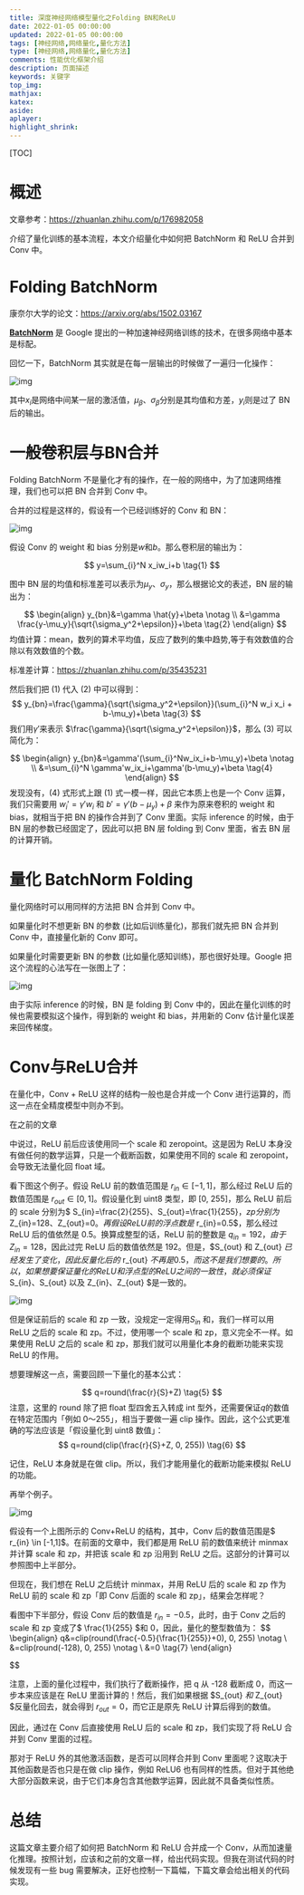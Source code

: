 ```yaml
---
title: 深度神经网络模型量化之Folding BN和ReLU
date: 2022-01-05 00:00:00
updated: 2022-01-05 00:00:00
tags: [神经网络,网络量化,量化方法]
type: [神经网络,网络量化,量化方法]
comments: 性能优化框架介绍
description: 页面描述
keywords: 关键字
top_img:
mathjax:
katex:
aside:
aplayer:
highlight_shrink:
---
```


[TOC]

# 概述

文章参考：https://zhuanlan.zhihu.com/p/176982058

介绍了量化训练的基本流程，本文介绍量化中如何把 BatchNorm 和 ReLU 合并到 Conv 中。



# **Folding BatchNorm**

康奈尔大学的论文：https://arxiv.org/abs/1502.03167

**[BatchNorm](https://link.zhihu.com/?target=https%3A//arxiv.org/abs/1502.03167)** 是 Google 提出的一种加速神经网络训练的技术，在很多网络中基本是标配。

回忆一下，BatchNorm 其实就是在每一层输出的时候做了一遍归一化操作：

![img](images/06.%E6%B7%B1%E5%BA%A6%E7%A5%9E%E7%BB%8F%E7%BD%91%E7%BB%9C%E6%A8%A1%E5%9E%8B%E9%87%8F%E5%8C%96%E4%B9%8BFolding%20BN%20ReLU/v2-9c37cb894cc52a3f1168b89a0c95ec1d_r.jpg)

其中$x_i$是网络中间某一层的激活值，$\mu_{\beta}、\sigma_{\beta}$分别是其均值和方差，$y_i$则是过了 BN 后的输出。



# **一般卷积层与BN合并**

Folding BatchNorm 不是量化才有的操作，在一般的网络中，为了加速网络推理，我们也可以把 BN 合并到 Conv 中。

合并的过程是这样的，假设有一个已经训练好的 Conv 和 BN：

![img](./images/06.%E6%B7%B1%E5%BA%A6%E7%A5%9E%E7%BB%8F%E7%BD%91%E7%BB%9C%E6%A8%A1%E5%9E%8B%E9%87%8F%E5%8C%96%E4%B9%8BFolding%20BN%20ReLU/v2-9a01a3657d1f6453b8111fd3d1359244_1440w.webp)

假设 Conv 的 weight 和 bias 分别是$w$和$b$。那么卷积层的输出为：

$$
y=\sum_{i}^N x_iw_i+b \tag{1}
$$




图中 BN 层的均值和标准差可以表示为$\mu_{y}$、$\sigma_{y}$，那么根据论文的表述，BN 层的输出为：

$$
\begin{align} y_{bn}&=\gamma \hat{y}+\beta \notag \\ &=\gamma \frac{y-\mu_y}{\sqrt{\sigma_y^2+\epsilon}}+\beta \tag{2} \end{align}
$$
均值计算：mean，数列的算术平均值，反应了数列的集中趋势,等于有效数值的合除以有效数值的个数。

标准差计算：https://zhuanlan.zhihu.com/p/35435231

然后我们把 (1) 代入 (2) 中可以得到：
$$
y_{bn}=\frac{\gamma}{\sqrt{\sigma_y^2+\epsilon}}(\sum_{i}^N w_i x_i + b-\mu_y)+\beta \tag{3}
$$
我们用$\gamma'$来表示 $\frac{\gamma}{\sqrt{\sigma_y^2+\epsilon}}$，那么 (3) 可以简化为：


$$
\begin{align} y_{bn}&=\gamma'(\sum_{i}^Nw_ix_i+b-\mu_y)+\beta \notag \\ &=\sum_{i}^N \gamma'w_ix_i+\gamma'(b-\mu_y)+\beta \tag{4} \end{align}
$$
发现没有，(4) 式形式上跟 (1) 式一模一样，因此它本质上也是一个 Conv 运算，我们只需要用 $w_i'=\gamma'w_i$ 和 $b'=\gamma'(b-\mu_y)+\beta$ 来作为原来卷积的 weight 和 bias，就相当于把 BN 的操作合并到了 Conv 里面。实际 inference 的时候，由于 BN 层的参数已经固定了，因此可以把 BN 层 folding 到 Conv 里面，省去 BN 层的计算开销。

# **量化 BatchNorm Folding**

量化网络时可以用同样的方法把 BN 合并到 Conv 中。

如果量化时不想更新 BN 的参数 (比如后训练量化)，那我们就先把 BN 合并到 Conv 中，直接量化新的 Conv 即可。

如果量化时需要更新 BN 的参数 (比如量化感知训练)，那也很好处理。Google 把这个流程的心法写在一张图上了：



![img](./images/06.%E6%B7%B1%E5%BA%A6%E7%A5%9E%E7%BB%8F%E7%BD%91%E7%BB%9C%E6%A8%A1%E5%9E%8B%E9%87%8F%E5%8C%96%E4%B9%8BFolding%20BN%20ReLU/v2-509da6350d0c085cd791dfc504ab12a0_1440w.jpeg)



由于实际 inference 的时候，BN 是 folding 到 Conv 中的，因此在量化训练的时候也需要模拟这个操作，得到新的 weight 和 bias，并用新的 Conv 估计量化误差来回传梯度。



# **Conv与ReLU合并**

在量化中，Conv + ReLU 这样的结构一般也是合并成一个 Conv 进行运算的，而这一点在全精度模型中则办不到。

在之前的文章



中说过，ReLU 前后应该使用同一个 scale 和 zeropoint。这是因为 ReLU 本身没有做任何的数学运算，只是一个截断函数，如果使用不同的 scale 和 zeropoint，会导致无法量化回 float 域。



看下图这个例子。假设 ReLU 前的数值范围是 $r_{in} \in [-1, 1]$，那么经过 ReLU 后的数值范围是 $r_{out} \in [0,1]$。假设量化到 uint8 类型，即 [0, 255]，那么 ReLU 前后的 scale 分别为$ S_{in}=\frac{2}{255}、S_{out}=\frac{1}{255}$，zp 分别为$ Z_{in}=128、Z_{out}=0$。 再假设 ReLU 前的浮点数是$ r_{in}=0.5$，那么经过 ReLU 后的值依然是 0.5。换算成整型的话，ReLU 前的整数是 $q_{in}=192，由于 Z_{in}=128$，因此过完 ReLU 后的数值依然是 192。但是，$S_{out} 和 Z_{out} $已经发生了变化，因此反量化后的$ r_{out} $不再是 0.5，而这不是我们想要的。所以，如果想要保证量化的 ReLU 和浮点型的 ReLU 之间的一致性，就必须保证$ S_{in}、S_{out} 以及 Z_{in}、Z_{out} $是一致的。

![img](./images/06.%E6%B7%B1%E5%BA%A6%E7%A5%9E%E7%BB%8F%E7%BD%91%E7%BB%9C%E6%A8%A1%E5%9E%8B%E9%87%8F%E5%8C%96%E4%B9%8BFolding%20BN%20ReLU/v2-465e3f1edabb2656b16053aea49e3fff_r.jpg)





但是保证前后的 scale 和 zp 一致，没规定一定得用$S_{in}$ 和，我们一样可以用 ReLU 之后的 scale 和 zp。不过，使用哪一个 scale 和 zp，意义完全不一样。如果使用 ReLU 之后的 scale 和 zp，那我们就可以用量化本身的截断功能来实现 ReLU 的作用。

想要理解这一点，需要回顾一下量化的基本公式：

$$
q=round(\frac{r}{S}+Z) \tag{5}
$$
注意，这里的 round 除了把 float 型四舍五入转成 int 型外，还需要保证$q$的数值在特定范围内「例如 0～255」，相当于要做一遍 clip 操作。因此，这个公式更准确的写法应该是「假设量化到 uint8 数值」：
$$
q=round(clip(\frac{r}{S}+Z, 0, 255)) \tag{6}
$$


记住，ReLU 本身就是在做 clip。所以，我们才能用量化的截断功能来模拟 ReLU 的功能。



再举个例子。



![img](./images/06.%E6%B7%B1%E5%BA%A6%E7%A5%9E%E7%BB%8F%E7%BD%91%E7%BB%9C%E6%A8%A1%E5%9E%8B%E9%87%8F%E5%8C%96%E4%B9%8BFolding%20BN%20ReLU/v2-57c408d6cefd22674ff21fb10f7333e9_1440w.jpeg)



假设有一个上图所示的 Conv+ReLU 的结构，其中，Conv 后的数值范围是$ r_{in} \in [-1,1]$。在前面的文章中，我们都是用 ReLU 前的数值来统计 minmax 并计算 scale 和 zp，并把该 scale 和 zp 沿用到 ReLU 之后。这部分的计算可以参照图中上半部分。



但现在，我们想在 ReLU 之后统计 minmax，并用 ReLU 后的 scale 和 zp 作为 ReLU 前的 scale 和 zp「即 Conv 后面的 scale 和 zp」，结果会怎样呢？

看图中下半部分，假设 Conv 后的数值是 $r_{in}=-0.5$，此时，由于 Conv 之后的 scale 和 zp 变成了$ \frac{1}{255} $和 0，因此，量化的整型数值为：
$$
\begin{align} q&=clip(round(\frac{-0.5}{\frac{1}{255}}+0), 0, 255) \notag \\ &=clip(round(-128), 0, 255) \notag \\ &=0 \tag{7} \end{align}

$$


注意，上面的量化过程中，我们执行了截断操作，把 q 从 -128 截断成 0，而这一步本来应该是在 ReLU 里面计算的！然后，我们如果根据 $S_{out} $和$ Z_{out} $反量化回去，就会得到 $r_{out}=0$，而它正是原先 ReLU 计算后得到的数值。



因此，通过在 Conv 后直接使用 ReLU 后的 scale 和 zp，我们实现了将 ReLU 合并到 Conv 里面的过程。





那对于 ReLU 外的其他激活函数，是否可以同样合并到 Conv 里面呢？这取决于其他函数是否也只是在做 clip 操作，例如 ReLU6 也有同样的性质。但对于其他绝大部分函数来说，由于它们本身包含其他数学运算，因此就不具备类似性质。



# **总结**

这篇文章主要介绍了如何把 BatchNorm 和 ReLU 合并成一个 Conv，从而加速量化推理。按照计划，应该和之前的文章一样，给出代码实现。但我在测试代码的时候发现有一些 bug 需要解决，正好也控制一下篇幅，下篇文章会给出相关的代码实现。









